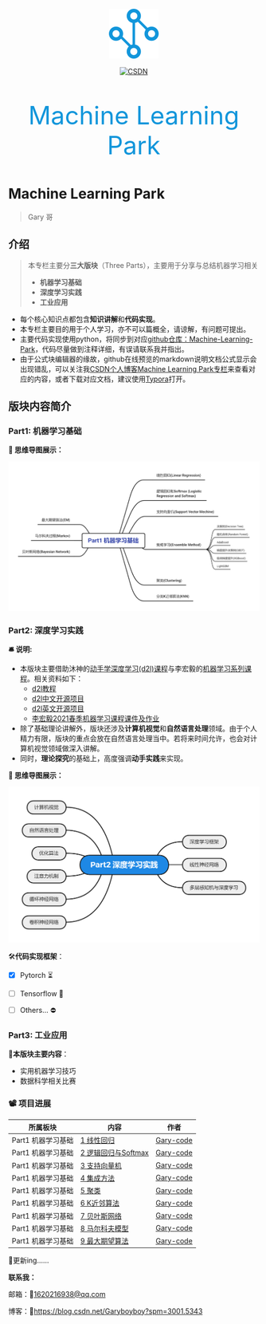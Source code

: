 

<p align="center"><img src="./icon.png" width="100" height="100" /></p>
<p align="center">
	  <a href="https://blog.csdn.net/garyboyboy/category_11485999.html" target="_blank">
          <img src="https://img.shields.io/badge/csdn-CSDN-red.svg" alt="CSDN">
    </a>
</p>
<div align="center">
    <p style="color:#1296db; font-size:50px;">
        Machine Learning Park
	</p>
</div>




# Machine Learning Park

> Gary 哥




## 介绍

> 本专栏主要分**三大版块**（Three Parts），主要用于分享与总结机器学习相关
>
> * **机器学习基础**
> * **深度学习实践**
> * **工业应用**

* 每个核心知识点都包含**知识讲解**和**代码实现**。
* 本专栏主要目的用于个人学习，亦不可以篇概全，请谅解，有问题可提出。
* 主要代码实现使用python，将同步到对应[github仓库：Machine-Learning-Park](https://github.com/Gary-code/MachineLearning)，代码尽量做到注释详细，有误请联系我并指出。
* 由于公式块编辑器的缘故，github在线预览的markdown说明文档公式显示会出现错乱，可以关注我[CSDN个人博客Machine Learning Park专栏](https://blog.csdn.net/garyboyboy/category_11485999.html)来查看对应的内容，或者下载对应文档，建议使用[Typora](https://www.typora.io/)打开。

## 版块内容简介

### Part1: 机器学习基础

**:thought_balloon: 思维导图展示：**

![](./RoadMap_1.png)



### Part2: 深度学习实践

**:bellhop_bell: 说明:**

* 本版块主要借助沐神的[动手学深度学习(d2l)课程](https://courses.d2l.ai/zh-v2/)与李宏毅的[机器学习系列课程](https://aistudio.baidu.com/aistudio/course/introduce/1978)。相关资料如下：
  * [d2l教程](http://zh.d2l.ai/)
  * [d2l中文开源项目](https://github.com/d2l-ai/d2l-zh)
  * [d2l英文开源项目](https://github.com/d2l-ai/d2l-en)
  * [李宏毅2021春季机器学习课程课件及作业](https://github.com/Fafa-DL/Lhy_Machine_Learning)
* 除了基础理论讲解外，版块还涉及**计算机视觉**和**自然语言处理**领域。由于个人精力有限，版块的重点会放在自然语言处理当中。若将来时间允许，也会对计算机视觉领域做深入讲解。
* 同时，**理论探究**的基础上，高度强调**动手实践**来实现。

**:thought_balloon: 思维导图展示：**

![](./RoadMap_2.png)

:hammer_and_wrench:**代码实现框架**：

- [x] Pytorch :hourglass_flowing_sand:
- [ ] Tensorflow :busstop:
- [ ] Others... :no_entry:



### Part3: 工业应用

**:notebook:本版块主要内容**：

* 实用机器学习技巧
* 数据科学相关比赛



### :film_projector: 项目进展

| 所属板块           | 内容                                                         | 作者                                      |
| ------------------ | ------------------------------------------------------------ | ----------------------------------------- |
| Part1 机器学习基础 | [1 线性回归](https://github.com/Gary-code/Machine-Learning-Park/tree/main/Part1%20Machine%20Learning%20Basics/1%20LinearRegression) | [Gary-code](https://github.com/Gary-code) |
| Part1 机器学习基础 | [2 逻辑回归与Softmax](https://github.com/Gary-code/Machine-Learning-Park/tree/main/Part1%20Machine%20Learning%20Basics/2%20LogisticRegression%26Softmax) | [Gary-code](https://github.com/Gary-code) |
| Part1 机器学习基础 | [3 支持向量机](https://github.com/Gary-code/Machine-Learning-Park/tree/main/Part1%20Machine%20Learning%20Basics/3%20SVM) | [Gary-code](https://github.com/Gary-code) |
| Part1 机器学习基础 | [4 集成方法](https://github.com/Gary-code/Machine-Learning-Park/tree/main/Part1%20Machine%20Learning%20Basics/4%20Ensemble%20Method) | [Gary-code](https://github.com/Gary-code) |
| Part1 机器学习基础 | [5 聚类](https://github.com/Gary-code/Machine-Learning-Park/tree/main/Part1%20Machine%20Learning%20Basics/5%20Clustering) | [Gary-code](https://github.com/Gary-code) |
| Part1 机器学习基础 | [6 K近邻算法](https://github.com/Gary-code/Machine-Learning-Park/tree/main/Part1%20Machine%20Learning%20Basics/6%20KNN) | [Gary-code](https://github.com/Gary-code) |
| Part1 机器学习基础 | [7 贝叶斯网络](https://github.com/Gary-code/Machine-Learning-Park/tree/main/Part1%20Machine%20Learning%20Basics/7%20Bayes%20Network) | [Gary-code](https://github.com/Gary-code) |
| Part1 机器学习基础 | [8 马尔科夫模型](https://github.com/Gary-code/Machine-Learning-Park/tree/main/Part1%20Machine%20Learning%20Basics/8%20Markov) | [Gary-code](https://github.com/Gary-code) |
| Part1 机器学习基础 | [9 最大期望算法](https://github.com/Gary-code/Machine-Learning-Park/tree/main/Part1%20Machine%20Learning%20Basics/9%20EM) | [Gary-code](https://github.com/Gary-code) |

:rocket:更新ing......







**联系我：**

邮箱：:email:1620216938@qq.com

博客：:memo:https://blog.csdn.net/Garyboyboy?spm=3001.5343

